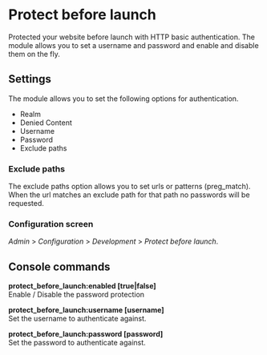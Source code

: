 # Protect before launch
Protected your website before launch with HTTP basic authentication. The module allows you to set a username and password and enable and disable them on the fly.

## Settings
The module allows you to set the following options for authentication.

* Realm
* Denied Content
* Username
* Password
* Exclude paths

### Exclude paths
The exclude paths option allows you to set urls or patterns (preg_match). When the url matches an exclude path for that path no passwords will be requested.

### Configuration screen
_Admin_ > _Configuration_ > _Development_ > _Protect before launch_.

## Console commands

**protect\_before\_launch:enabled [true|false]**<br />
Enable / Disable the password protection

**protect\_before\_launch:username [username]**<br />
Set the username to authenticate against.

**protect\_before\_launch:password [password]**<br />
Set the password to authenticate against.